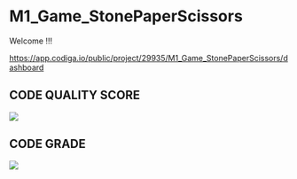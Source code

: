 # M1_Game_StonePaperScissors
Welcome !!!

https://app.codiga.io/public/project/29935/M1_Game_StonePaperScissors/dashboard

## CODE QUALITY SCORE

![](https://api.codiga.io/project/29935/score/svg)  

## CODE GRADE
![](https://api.codiga.io/project/29935/status/svg)
